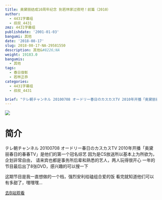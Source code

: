 ```yaml
---
title: 奥黛丽结成10周年纪念 到若林家过夜吧！前篇（2010）
author:
  - 4431字幕组
  - 叔叔_4431
zmz: 4431字幕组
publishdate: '2001-01-03'
bangumi: 其他
date: '2018-08-17'
slug: 2018-08-17-NA-29581550
description: 其他&#8226;NA
weight: 19183.0
bangumis:
  - 其他
tags:
  - 春日俊彰
  - 若林正恭
categories:
  - 4431字幕组
  - 叔叔_4431

brief: "テレ朝チャンネル 20100708 オードリー春日のカスカスTV 2010年开播「奥黛丽春日的春春TV」是他们的第一个冠名综艺 因为是CS放送所以基本上为所欲为，企划非常自由， 请来宾也都是事务所后辈和熟悉的艺人，两人玩得很开心 一年的节目最后出了8张DVD，感兴趣的可以搜一下 这期节目是我一直想做的一个档，强烈安利给磕组合爱的饭 看完就知道他们可以有多甜了，嘿嘿嘿..."
---
```

![](https://i.imgur.com/lhWz0w1.jpg)
# 简介  
テレ朝チャンネル 20100708 オードリー春日のカスカスTV
2010年开播「奥黛丽春日的春春TV」是他们的第一个冠名综艺
因为是CS放送所以基本上为所欲为，企划非常自由，
请来宾也都是事务所后辈和熟悉的艺人，两人玩得很开心
一年的节目最后出了8张DVD，感兴趣的可以搜一下

这期节目是我一直想做的一个档，强烈安利给磕组合爱的饭
看完就知道他们可以有多甜了，嘿嘿嘿...  

[去B站观看](https://www.bilibili.com/video/av29581550/)
 
